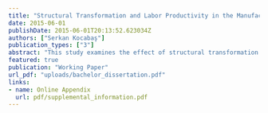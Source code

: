 ```yaml
---
title: "Structural Transformation and Labor Productivity in the Manufacturing Industry in Turkey: 1981-2000 Period"
date: 2015-06-01
publishDate: 2015-06-01T20:13:52.623034Z
authors: ["Serkan Kocabaş"]
publication_types: ["3"]
abstract: "This study examines the effect of structural transformation on labor productivity growth in the manufacturing industry in Turkey for the period of 1981-2000. Structural transformation is defined as the movement of the factor inputs of the sector from sectors that have relatively low productivity to sectors that have relatively high labor productivity. The conventional shift-share analysis has been used for the purpose of showing the effect of structural transformation on the rise of labor productivity in the manufacturing sector. The empirical results do not support the structural bonus hypothesis. The empirical findings show that structural transformation is not important in explaining the rise of labor productivity for the period of 1981-2000. Moreover, the structural transformation seems to be a burden rise of labor productivity rather than a bonus in during 1981-2000."
featured: true
publication: "Working Paper"
url_pdf: "uploads/bachelor_dissertation.pdf"
links: 
- name: Online Appendix
  url: pdf/supplemental_information.pdf
---
```

